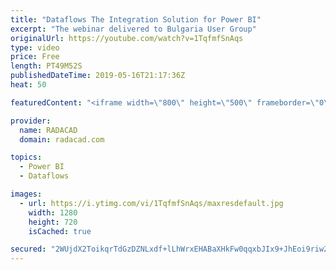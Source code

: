 ```yaml
---
title: "Dataflows The Integration Solution for Power BI"
excerpt: "The webinar delivered to Bulgaria User Group"
originalUrl: https://youtube.com/watch?v=1TqfmfSnAqs
type: video
price: Free
length: PT49M52S
publishedDateTime: 2019-05-16T21:17:36Z
heat: 50

featuredContent: "<iframe width=\"800\" height=\"500\" frameborder=\"0\" src=\"https://www.youtube.com/embed/1TqfmfSnAqs\" allow=\"accelerometer; autoplay; encrypted-media; gyroscope; picture-in-picture\" allowfullscreen></iframe>"

provider:
  name: RADACAD
  domain: radacad.com

topics:
  - Power BI
  - Dataflows

images:
  - url: https://i.ytimg.com/vi/1TqfmfSnAqs/maxresdefault.jpg
    width: 1280
    height: 720
    isCached: true

secured: "2WUjdX2ToikqrTdGzDZNLxdf+lLhWrxEHABaXHkFw0qqxbJIx9+JhEoi9riw2sVPc4Vmxzz7H74v/fh4s4rN4hKPB6RNO1QVtnBFxRi5ubwMUmL+A7EbtjRGIrcNi5hK+4kFfxASIyg1wwpLIhNvglk84pb3CAjfF0ZAFnI16i1MexVlyUlwRPJ4vBxQecTcgPsgHPMRb8ruQKM2GWNPwv5kas306j3D+7ZxxvIX7l6FOQ3SQJgisUuD9KXvTMQT5sVn4aivaPcPsc+IlORJPpGE8xyoZV+1wwnnu2u4hV4dHuc04z+FLPtVTtrsz58VGVZBaukDIeEWVvPE1MIIg5wJTTnPIy/td55ePVUzng59Li81SpzZ3FcERbxdgieCrxYQGplMQRzgccBK1GxHCVTIyCUrv/w/Wpm6wWSKDEs=;dX1BkNILIrLOvVH1L3fsjw=="
---
```


